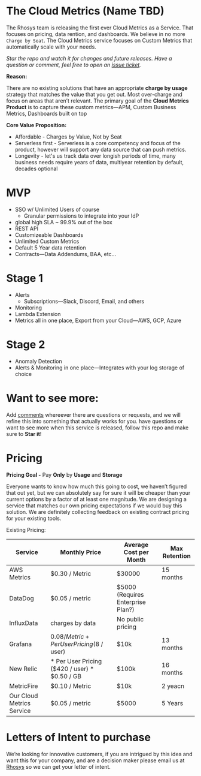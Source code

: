 # The Cloud Metrics (Name TBD)

The Rhosys team is releasing the first ever Cloud Metrics as a Service. That focuses on pricing, data rention, and dashboards. We believe in no more `Charge by Seat`. The Cloud Metrics service focuses on Custom Metrics that automatically scale with your needs.

_Star the repo and watch it for changes and future releases. Have a question or comment, feel free to open an [issue ticket](https://github.com/Rhosys/metrics-service/issues)._

**Reason:**

There are no existing solutions that have an appropriate **charge by usage** strategy that matches the value that you get out. Most over-charge and focus on areas that aren’t relevant. The primary goal of the **Cloud Metrics Product** is to capture these custom metrics—APM, Custom Business Metrics, Dashboards built on top

**Core Value Proposition:**

- Affordable - Charges by Value, Not by Seat
- Serverless first - Serverless is a core competency and focus of the product, however will support any data source that can push metrics.
- Longevity - let's us track data over longish periods of time, many business needs require years of data, multiyear retention by default, decades optional

# MVP

- SSO w/ Unlimited Users of course
    - Granular permissions to integrate into your IdP
- global high SLA ~ 99.9% out of the box
- REST API
- Customizeable Dashboards
- Unlimited Custom Metrics
- Default 5 Year data retention
- Contracts—Data Addendums, BAA, etc…

# Stage 1

- Alerts
    - Subscriptions—Slack, Discord, Email, and others
- Monitoring
- Lambda Extension
- Metrics all in one place, Export from your Cloud—AWS, GCP, Azure

# Stage 2

- Anomaly Detection
- Alerts & Monitoring in one place—Integrates with your log storage of choice

# Want to see more:

Add [comments](https://github.com/Rhosys/metrics-service/issues) whereever there are questions or requests, and we will refine this into something that actually works for you. have questions or want to see more when this service is released, follow this repo and make sure to **Star it**!

# Pricing

**Pricing Goal -** Pay **Only** by **Usage** and **Storage**

Everyone wants to know how much this going to cost, we haven’t figured that out yet, but we can absolutely say for sure it will be cheaper than your current options by a factor of at least one magnitude. We are designing a service that matches our own pricing expectations if we would buy this solution. We are definitely collecting feedback on existing contract pricing for your existing tools.

Existing Pricing:

| Service | Monthly Price | Average Cost per Month | Max Retention |
| --- | --- | --- | --- |
| AWS Metrics | $0.30 / Metric | $30000 | 15 months |
| DataDog | $0.05 / metric | $5000 (Requires Enterprise Plan?) |  |
| InfluxData | charges by data | No public pricing |  |
| Grafana | $0.08 / Metric + Per User Pricing ($8 / user) | $10k | 13 months |
| New Relic | * Per User Pricing ($420 / user) * $0.50 / GB | $100k | 16 months |
| MetricFire | $0.10 / Metric | $10k | 2 yeacn |
| Our Cloud Metrics Service | $0.05 / metric | $5000 | 5 Years |

# Letters of Intent to purchase

We’re looking for innovative customers, if you are intrigued by this idea and want this for your company, and are a decision maker please email us at [Rhosys](mailto:metrics-github@rhosys.ch) so we can get your letter of intent.
